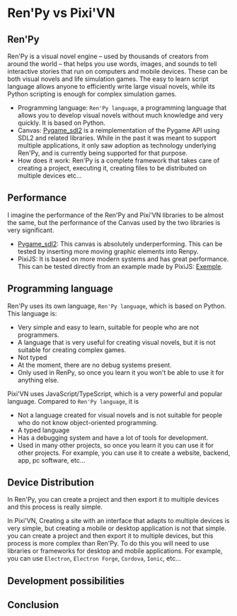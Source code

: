 # Ren'Py vs Pixi'VN

## Ren'Py

Ren'Py is a visual novel engine – used by thousands of creators from around the world – that helps you use words, images, and sounds to tell interactive stories that run on computers and mobile devices. These can be both visual novels and life simulation games. The easy to learn script language allows anyone to efficiently write large visual novels, while its Python scripting is enough for complex simulation games.

* Programming language: `Ren'Py language`, a programming language that allows you to develop visual novels without much knowledge and very quickly. It is based on Python.
* Canvas: [Pygame_sdl2](https://github.com/renpy/pygame_sdl2) is a reimplementation of the Pygame API using SDL2 and related libraries. While in the past it was meant to support multiple applications, it only saw adoption as technology underlying Ren'Py, and is currently being supported for that purpose.
* How does it work: Ren'Py is a complete framework that takes care of creating a project, executing it, creating files to be distributed on multiple devices etc...

## Performance

I imagine the performance of the Ren'Py and Pixi'VN libraries to be almost the same,
but the performance of the Canvas used by the two libraries is very significant.

* [Pygame_sdl2](https://github.com/renpy/pygame_sdl2): This canvas is absolutely underperforming. This can be tested by inserting more moving graphic elements into Renpy.
* PixiJS: It is based on more modern systems and has great performance. This can be tested directly from an example made by PixiJS: [Exemple](https://pixijs.com/examples/basic/cache-as-bitmap).

## Programming language

Ren'Py uses its own language, `Ren'Py language`, which is based on Python. This language is:

* Very simple and easy to learn, suitable for people who are not programmers.
* A language that is very useful for creating visual novels, but it is not suitable for creating complex games.
* Not typed
* At the moment, there are no debug systems present.
* Only used in RenPy, so once you learn it you won't be able to use it for anything else.

Pixi'VN uses JavaScript/TypeScript, which is a very powerful and popular language. Compared to `Ren'Py language`, it is

* Not a language created for visual novels and is not suitable for people who do not know object-oriented programming.
* A typed language
* Has a debugging system and have a lot of tools for development.
* Used in many other projects, so once you learn it you can use it for other projects. For example, you can use it to create a website, backend, app, pc software, etc...

## Device Distribution

In Ren'Py, you can create a project and then export it to multiple devices and this process is really simple.

In Pixi'VN, Creating a site with an interface that adapts to multiple devices is very simple, but creating a mobile or desktop application is not that simple.
you can create a project and then export it to multiple devices, but this process is more complex than Ren'Py.
To do this you will need to use libraries or frameworks for desktop and mobile applications. For example, you can use `Electron`, `Electron Forge`, `Cordova`, `Ionic`, etc...

## Development possibilities

## Conclusion
